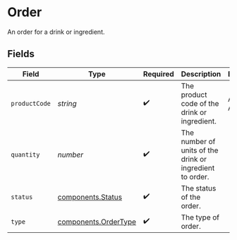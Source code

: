 # Order

An order for a drink or ingredient.


## Fields

| Field                                                        | Type                                                         | Required                                                     | Description                                                  | Example                                                      |
| ------------------------------------------------------------ | ------------------------------------------------------------ | ------------------------------------------------------------ | ------------------------------------------------------------ | ------------------------------------------------------------ |
| `productCode`                                                | *string*                                                     | :heavy_check_mark:                                           | The product code of the drink or ingredient.                 | AC-A2DF3                                                     |
| `quantity`                                                   | *number*                                                     | :heavy_check_mark:                                           | The number of units of the drink or ingredient to order.     |                                                              |
| `status`                                                     | [components.Status](../../models/components/status.md)       | :heavy_check_mark:                                           | The status of the order.                                     |                                                              |
| `type`                                                       | [components.OrderType](../../models/components/ordertype.md) | :heavy_check_mark:                                           | The type of order.                                           |                                                              |